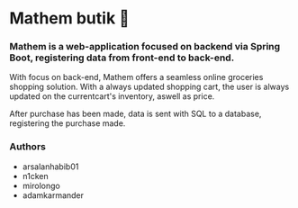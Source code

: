 # Mathem butik :shopping_cart:

### Mathem is a web-application focused on backend via Spring Boot, registering data from front-end to back-end.

With focus on back-end, Mathem offers a seamless online groceries shopping solution. 
With a always updated shopping cart, the user is always updated on the currentcart's inventory, aswell as price. 

After purchase has been made, data is sent with SQL to a database, registering the purchase made.

### Authors
-  arsalanhabib01
-  n1cken
-  mirolongo
-  adamkarmander
